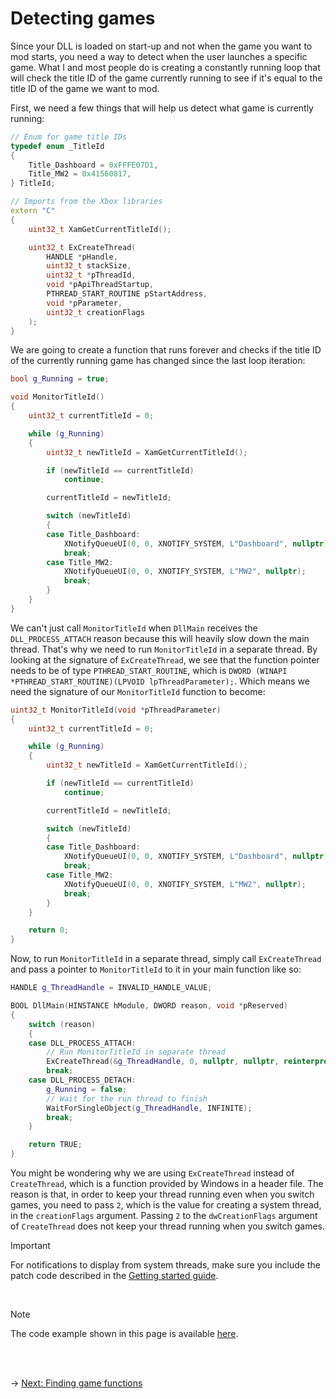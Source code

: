 # Detecting games

Since your DLL is loaded on start-up and not when the game you want to mod starts, you need a way to detect when the user launches a specific game.
What I and most people do is creating a constantly running loop that will check the title ID of the game currently running to see if it's equal to the title ID of the game we want to mod.

First, we need a few things that will help us detect what game is currently running:

```C++
// Enum for game title IDs
typedef enum _TitleId
{
    Title_Dashboard = 0xFFFE07D1,
    Title_MW2 = 0x41560817,
} TitleId;

// Imports from the Xbox libraries
extern "C"
{
    uint32_t XamGetCurrentTitleId();

    uint32_t ExCreateThread(
        HANDLE *pHandle,
        uint32_t stackSize,
        uint32_t *pThreadId,
        void *pApiThreadStartup,
        PTHREAD_START_ROUTINE pStartAddress,
        void *pParameter,
        uint32_t creationFlags
    );
}
```

We are going to create a function that runs forever and checks if the title ID of the currently running game has changed since the last loop iteration:

```C++
bool g_Running = true;

void MonitorTitleId()
{
    uint32_t currentTitleId = 0;

    while (g_Running)
    {
        uint32_t newTitleId = XamGetCurrentTitleId();

        if (newTitleId == currentTitleId)
            continue;

        currentTitleId = newTitleId;

        switch (newTitleId)
        {
        case Title_Dashboard:
            XNotifyQueueUI(0, 0, XNOTIFY_SYSTEM, L"Dashboard", nullptr);
            break;
        case Title_MW2:
            XNotifyQueueUI(0, 0, XNOTIFY_SYSTEM, L"MW2", nullptr);
            break;
        }
    }
}
```

We can't just call `MonitorTitleId` when `DllMain` receives the `DLL_PROCESS_ATTACH` reason because this will heavily slow down the main thread. That's why we need to run `MonitorTitleId` in a separate thread.
By looking at the signature of `ExCreateThread`, we see that the function pointer needs to be of type `PTHREAD_START_ROUTINE`, which is `DWORD (WINAPI *PTHREAD_START_ROUTINE)(LPVOID lpThreadParameter);`. Which means we need the signature of our `MonitorTitleId` function to become:

```C++
uint32_t MonitorTitleId(void *pThreadParameter)
{
    uint32_t currentTitleId = 0;

    while (g_Running)
    {
        uint32_t newTitleId = XamGetCurrentTitleId();

        if (newTitleId == currentTitleId)
            continue;

        currentTitleId = newTitleId;

        switch (newTitleId)
        {
        case Title_Dashboard:
            XNotifyQueueUI(0, 0, XNOTIFY_SYSTEM, L"Dashboard", nullptr);
            break;
        case Title_MW2:
            XNotifyQueueUI(0, 0, XNOTIFY_SYSTEM, L"MW2", nullptr);
            break;
        }
    }

    return 0;
}
```

Now, to run `MonitorTitleId` in a separate thread, simply call `ExCreateThread` and pass a pointer to `MonitorTitleId` to it in your main function like so:

```C++
HANDLE g_ThreadHandle = INVALID_HANDLE_VALUE;

BOOL DllMain(HINSTANCE hModule, DWORD reason, void *pReserved)
{
    switch (reason)
    {
    case DLL_PROCESS_ATTACH:
        // Run MonitorTitleId in separate thread
        ExCreateThread(&g_ThreadHandle, 0, nullptr, nullptr, reinterpret_cast<PTHREAD_START_ROUTINE>(MonitorTitleId), nullptr, 2);
        break;
    case DLL_PROCESS_DETACH:
        g_Running = false;
        // Wait for the run thread to finish
        WaitForSingleObject(g_ThreadHandle, INFINITE);
        break;
    }

    return TRUE;
}
```

You might be wondering why we are using `ExCreateThread` instead of `CreateThread`, which is a function provided by Windows in a header file. The reason is that, in order to keep your thread running even when you switch games, you need to pass `2`, which is the value for creating a system thread, in the `creationFlags` argument. Passing `2` to the `dwCreationFlags` argument of `CreateThread` does not keep your thread running when you switch games.

> [!IMPORTANT]
> For notifications to display from system threads, make sure you include the patch code described in the [Getting started guide](../../GettingStarted/getting-started.md#notifications-from-system-threads).

<br/>

> [!NOTE]
> The code example shown in this page is available [here](detecting-games.cpp).

<br/><br/>

&rarr; [Next: Finding game functions](../finding-functions.md)

